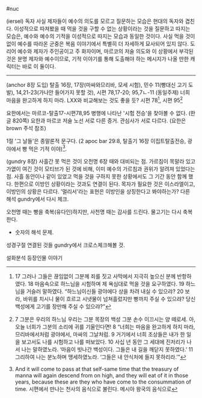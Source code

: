 #nuc

(iersel) 독자
사실 제자들이 예수의 의도를 모르고 질문하는 모습은 현대의 독자와 겹친다. 이성적으로 따져봤을 때 먹을 것을 구할 수 없는 상황이라는 것을 질문하고 따지는 모습은, 예수와 예수의 기적을 이성적으로 따지는 모습과 동일한 것이다. 사실 먹을 것이 없이 예수를 따라온 군중은 복음 이야기에서 특별히 더 자세하게 묘사되어 있지 않다. 도리어 예수와 제자가 주인공이고 주 화자이며, 마르코의 저술 의도와 이 상황에서 부각된 것은 분명 제자와 예수이므로, 기적 이야기를 통해 도출해야 하는 메시지가 나올 만한 캐릭터는 바로 이 둘이다. 


----

(anchor 8장 도입) 탈출 16장, 17장(마싸와므리바, 모세 시험), 민수 11(빵대신 고기 도발), 14,21-23(가나안 들어가지 못할 것), 시편 78,17-20; 95,7ㄴ-11 (동일주제) 너희 마음을 완고하게 하지 마라. LXX와 비교해보는 것도 좋을 듯? 시편 78[^1], 시편 95[^2]

요한에서는 마르코-탈출17-시편78,95 병행에 나타난 '시험 전승'을 찾아볼 수 없다. (한글 820쪽)
요한과 마르코 저술 노선 서로 다른 증거. 관심사가 서로 다르다. (요한은 brown 주석 참조)

1절 '그 날들'은 종말론적 문구다. (2 apoc bar 29:8, 탈출기 16장 이집트탈출전승, 광야에서 빵 먹은 기적 이야)[^3].



(gundry 8장) 사흘간 못 먹은 것이 오천명 6장 때와 대비되는 점. 가르침이 목말라 있고 가엾이 여긴 것이 모티브가 된 것에 비해, 이미 예수의 가르침과 권위가 알려져 있었다는 점. 사흘 동안이나 같이 있었고 먹을 것을 구하지 못한 상황에서도 그 기간 동안 함께 했다. 
한편으로 이방인 상황이라는 것과도 연결이 된다. 목자가 필요한 것은 이스라엘이고, 이방인의 상황은 다르다. 
'멀리서'라는 표현은 이방인을 상징한다고 봐야하는가? 다른 해석 gundry에서 다시 체크. 

오천명 때는 빵을 축복(유다인)하지만, 사천명 때는 감사를 드린다. 물고기는 다시 축복한다. 
- 숫자의 해석 문제. 

성경구절 연결된 것들 gundry에서 크로스체크해볼 것.


[^1]: 17 그러나 그들은 끊임없이 그분께 죄를 짓고 사막에서 지극히 높으신 분께 반항하였다. 18 마음속으로 하느님을 시험하며 제 욕심대로 먹을 것을 요구하였다. 19 하느님을 거슬러 말하였다. “하느님이신들 광야에다 상을 차려 내실 수 있으랴? 20 보라, 바위를 치시니 물이 흐르고 시냇물이 넘쳐흘렀지만 빵까지 주실 수 있으랴? 당신 백성에게 고기를 장만해 주실 수 있으랴?”

[^2]: 7 그분은 우리의 하느님 우리는 그분 목장의 백성 그분 손수 이끄시는 양 떼로세. 아, 오늘 너희가 그분의 소리에 귀를 기울인다면! 8 “너희는 마음을 완고하게 하지 마라, 므리바에서처럼 광야에서, 마싸의 그날처럼. 9 거기에서 너희 조상들은 내가 한 일을 보고서도 나를 시험하고 나를 떠보았다. 10 사십 년 동안 그 세대에 진저리가 나서 나는 말하였노라. ‘마음이 빗나간 백성이다. 그들은 내 길을 깨닫지 못하였다.’ 11 그리하여 나는 분노하며 맹세하였노라. ‘그들은 내 안식처에 들지 못하리라.’”

[^3]: And it will come to pass at that self-same time that the treasury of manna will again descend from on high, and they will eat of it in those years, because these are they who have come to the consummation of time. 시편에서 만나는 천사의 음식으로 불린다. 메시아 왕국의 음식으로 

[^4]: 묵시 2,17: "숨겨진 만나" 영성적 의미로 변화. 귀 있는 사람은 성령께서 여러 교회에 하시는 말씀을 들어라. 승리하는 사람에게는 숨겨진 만나를 주고 흰 돌도 주겠다. 그 돌에는 그것을 받는 사람 말고는 아무도 모르는 새 이름이 새겨져 있다.




설화분석 등장인물
이야기




